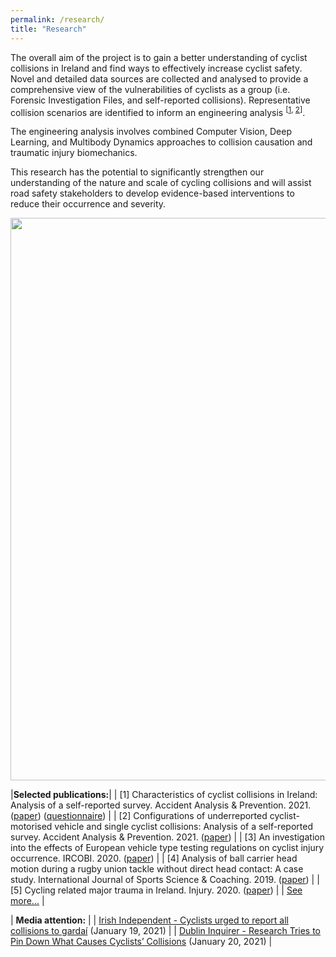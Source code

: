```yaml
---
permalink: /research/
title: "Research"
---
```



The overall aim of the project is to gain a better understanding of cyclist collisions in Ireland and find ways to effectively increase cyclist safety. Novel and detailed data sources are collected and analysed to provide a comprehensive view of the vulnerabilities of cyclists as a group (i.e. Forensic Investigation Files, and self-reported collisions). Representative collision scenarios are identified to inform an engineering analysis <sup>[<a href="https://www.sciencedirect.com/science/article/pii/S0001457520317681" target="_blank">1</a>, <a href="https://www.sciencedirect.com/science/article/pii/S0001457521002955" target="_blank">2</a>]</sup>.

The engineering analysis involves combined Computer Vision, Deep Learning, and Multibody Dynamics approaches to collision causation and traumatic injury biomechanics. 

This research has the potential to significantly strengthen our understanding of the nature and scale of cycling collisions and will assist road safety stakeholders to develop evidence-based interventions to reduce their occurrence and severity.


<p align="center">
  <img src="/assets/images/Research/pipeline.png" width="900">
</p>


|**Selected publications:**|
| [1] Characteristics of cyclist collisions in Ireland: Analysis of a self-reported survey. Accident Analysis & Prevention. 2021. (<a href="https://www.sciencedirect.com/science/article/pii/S0001457520317681" target="_blank">paper</a>) (<a href="https://github.com/KevGildea/kevgildea.github.io/blob/master/assets/images/Research/Survey%20questionnaire.pdf" target="_blank">questionnaire</a>) |
| [2] Configurations of underreported cyclist-motorised vehicle and single cyclist collisions: Analysis of a self-reported survey. Accident Analysis & Prevention. 2021. (<a href="https://www.sciencedirect.com/science/article/pii/S0001457521002955" target="_blank">paper</a>) |
| [3] An investigation into the effects of European vehicle type testing regulations on cyclist injury occurrence. IRCOBI. 2020. (<a href="http://www.ircobi.org/wordpress/downloads/irc20-asia/pdf-files/2029a.pdf" target="_blank">paper</a>) |
| [4] Analysis of ball carrier head motion during a rugby union tackle without direct head contact: A case study. International Journal of Sports Science & Coaching. 2019. (<a href="https://journals.sagepub.com/doi/10.1177/1747954119833477" target="_blank">paper</a>) |
| [5] Cycling related major trauma in Ireland. Injury. 2020. (<a href="https://pubmed.ncbi.nlm.nih.gov/31784058/" target="_blank">paper</a>) |
| <a href="https://orcid.org/0000-0003-3802-0675" target="_blank">See more...</a> |

| **Media attention:** |
| <a href="https://www.independent.ie/irish-news/cyclists-urged-to-report-all-collisions-to-gardai-39983740.html" target="_blank">Irish Independent - Cyclists urged to report all collisions to gardaí</a> (January 19, 2021) |
| <a href="https://dublininquirer.com/2021/01/20/research-tries-to-pin-down-what-causes-cyclists-collisions" target="_blank">Dublin Inquirer - Research Tries to Pin Down What Causes Cyclists’ Collisions</a> (January 20, 2021) |
